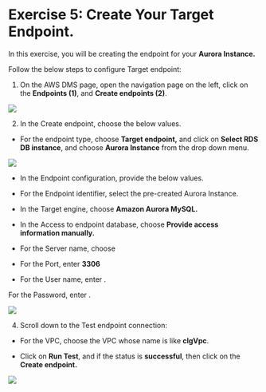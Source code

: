 # Exercise 5: Create Your Target Endpoint.

In this exercise, you will be creating the endpoint for your **Aurora Instance.**

Follow the below steps to configure Target endpoint:

1. On the AWS DMS page, open the navigation page on the left, click on the **Endpoints (1)**, and **Create endpoints (2)**.

![](screenshots/sev40.png)

2. In the Create endpoint, choose the below values.

* For the endpoint type, choose **Target endpoint,** and click on **Select RDS DB instance**, and choose **Aurora Instance** from the drop down menu.

![](screenshots/sev41.png)

* In the Endpoint configuration, provide the below values.

* For the Endpoint identifier, select the pre-created Aurora Instance.

* In the Target engine, choose **Amazon Aurora MySQL.**

* In the Access to endpoint database, choose **Provide access information manually.**

* For the Server name, choose

* For the Port, enter **3306**

* For the User name, enter .

For the Password, enter .

![](screenshots/sev42.png)

4. Scroll down to the Test endpoint connection:

* For the VPC, choose the VPC whose name is like **clgVpc**.

* Click on **Run Test**, and if the status is **successful**, then click on the **Create endpoint.**

![](screenshots/sev43.png)
